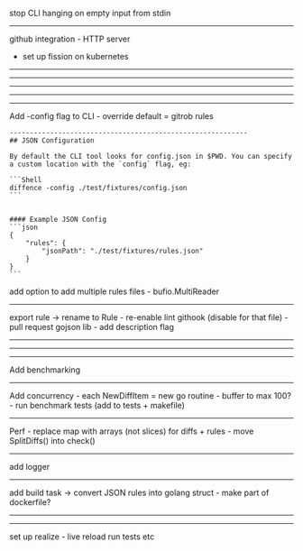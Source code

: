 stop CLI hanging on empty input from stdin

-----------------------------------------------------------
github integration - HTTP server
- set up fission on kubernetes

-----------------------------------------------------------
-----------------------------------------------------------
-----------------------------------------------------------
-----------------------------------------------------------
-----------------------------------------------------------

Add -config flag to CLI
	- override default = gitrob rules

	-----------------------------------------------------------
	## JSON Configuration

	By default the CLI tool looks for config.json in $PWD. You can specify a custom location with the `config` flag, eg:

	```Shell
	diffence -config ./test/fixtures/config.json
	```


	#### Example JSON Config
	```json
	{
		"rules": {
			"jsonPath": "./test/fixtures/rules.json"
		}
	}
	```
add option to add multiple rules files
	- bufio.MultiReader

-----------------------------------------------------------

export rule
	-> rename to Rule
	- re-enable lint githook (disable for that file)
	- pull request gojson lib - add description flag

-----------------------------------------------------------


-----------------------------------------------------------
-----------------------------------------------------------
Add benchmarking

-----------------------------------------------------------
Add concurrency
	- each NewDiffItem = new go routine
	- buffer to max 100?
		- run benchmark tests (add to tests + makefile)

-----------------------------------------------------------
Perf
	- replace map with arrays (not slices) for diffs + rules
	- move SplitDiffs() into check()




-----------------------------------------------------------
add logger

-----------------------------------------------------------
add build task -> convert JSON rules into golang struct
	- make part of dockerfile?

-----------------------------------------------------------


-----------------------------------------------------------
set up realize - live reload run tests etc
